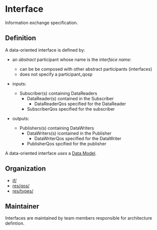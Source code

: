 # Interface

Information exchange specification. 

## Definition

A data-oriented interface is defined by:

- an *abstract* participant whose name is the *interface name*:
  - can be be composed with other abstract participants (interfaces)
  - does not specify a participant_qosp

- inputs:
  - Subscriber(s) containing DataReaders
    - DataReader(s) contained in the Subscriber
      - DataReaderQos specified for the DataReader
    - SubscriberQos specified for the subscriber

- outputs:
  - Publishers(s) containing DataWriters
    - DataWriters(s) icontained in the Publisher
      - DataWriterQos specified for the DataWriter
    - PublisherQos spcified for the publisher


A data-oriented interface *uses* a [Data Model](DataModel.md).


## Organization

- [if/](../../if/README.md)
- [res/qos/](../../res/qos/README.md)
- [res/types/](../../res/types/README.md)


## Maintainer

Interfaces are maintained by team members responsible for 
architecture defintion.
